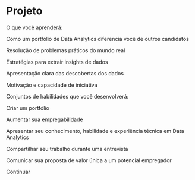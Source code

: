 # Projeto

O que você aprenderá:

Como um portfólio de Data Analytics diferencia você de outros candidatos

Resolução de problemas práticos do mundo real

Estratégias para extrair insights de dados

Apresentação clara das descobertas dos dados

Motivação e capacidade de iniciativa

Conjuntos de habilidades que você desenvolverá:

Criar um portfólio

Aumentar sua empregabilidade

Apresentar seu conhecimento, habilidade e experiência técnica em Data Analytics

Compartilhar seu trabalho durante uma entrevista

Comunicar sua proposta de valor única a um potencial empregador

Continuar